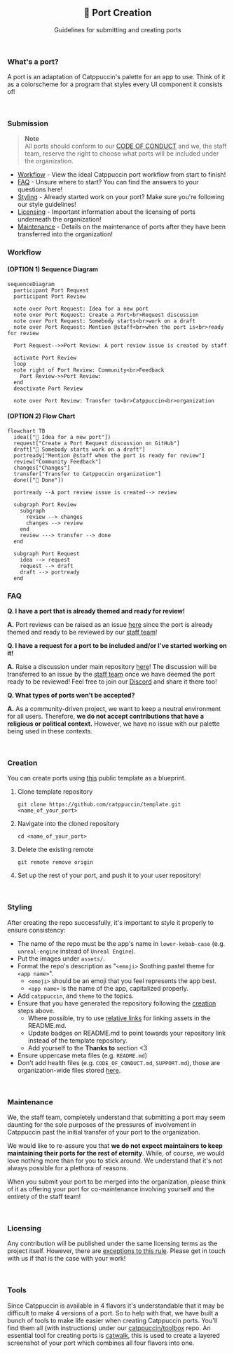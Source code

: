 <p align="center">
  <h2 align="center">🧱 Port Creation</h2>
</p>

<p align="center">
	Guidelines for submitting and creating ports
</p>

&nbsp;

### What's a port?

A port is an adaptation of Catppuccin's palette for an app to use. Think of it
as a colorscheme for a program that styles every UI component it consists of!

&nbsp;

### Submission

> **Note** <br>
> All ports should conform to our
> [CODE OF CONDUCT](https://github.com/catppuccin/.github/blob/main/CODE_OF_CONDUCT.md)
> and we, the staff team, reserve the right to choose what ports will be
> included under the organization.

- [Workflow](#workflow) - View the ideal Catppuccin port workflow from start to
  finish!
- [FAQ](#faq) - Unsure where to start? You can find the answers to your
  questions here!
- [Styling](#styling) - Already started work on your port? Make sure you're
  following our style guidelines!
- [Licensing](#licensing) - Important information about the licensing of ports
  underneath the organization!
- [Maintenance](#maintenance) - Details on the maintenance of ports after they
  have been transferred into the organization!

### Workflow

#### (OPTION 1) Sequence Diagram

```mermaid
sequenceDiagram
  participant Port Request
  participant Port Review

  note over Port Request: Idea for a new port
  note over Port Request: Create a Port<br>Request discussion
  note over Port Request: Somebody starts<br>work on a draft
  note over Port Request: Mention @staff<br>when the port is<br>ready for review

  Port Request-->>Port Review: A port review issue is created by staff

  activate Port Review
  loop
  note right of Port Review: Community<br>Feedback
    Port Review->>Port Review: 
  end
  deactivate Port Review

  note over Port Review: Transfer to<br>Catppuccin<br>organization
```

#### (OPTION 2) Flow Chart

```mermaid
flowchart TB
  idea(["💭 Idea for a new port"])
  request["Create a Port Request discussion on GitHub"]
  draft["🚧 Somebody starts work on a draft"]
  portready["Mention @staff when the port is ready for review"]
  review["Community Feedback"]
  changes["Changes"]
  transfer["Transfer to Catppuccin organization"]
  done(["🎉 Done"])

  portready --A port review issue is created--> review

  subgraph Port Review
    subgraph  
      review --> changes
      changes --> review
    end
    review ---> transfer --> done
  end

  subgraph Port Request
    idea --> request
    request --> draft
    draft --> portready
  end
```

### FAQ

**Q. I have a port that is already themed and ready for review!**

**A.** Port reviews can be raised as an issue
[here](https://github.com/catppuccin/catppuccin/issues/new?assignees=&labels=port+request%2Cready+for+review&template=port+review.md&title=Name+of+the+application%2Ftool%2Fwebsite%2Fetc.)
since the port is already themed and ready to be reviewed by our
[staff team](https://github.com/orgs/catppuccin/teams/staff/members)!

**Q. I have a request for a port to be included and/or I've started working on
it!**

**A.** Raise a discussion under main repository
[here](https://github.com/catppuccin/catppuccin/discussions/new?category=port-requests)!
The discussion will be transferred to an issue by the
[staff team](https://github.com/orgs/catppuccin/teams/staff/members) once we
have deemed the port ready to be reviewed! Feel free to join our
[Discord](https://discord.com/invite/r6Mdz5dpFc) and share it there too!

**Q. What types of ports won't be accepted?**

**A.** As a community-driven project, we want to keep a neutral environment for
all users. Therefore, **we do not accept contributions that have a religious or
political context.** However, we have no issue with our palette being used in
these contexts.

&nbsp;

### Creation

You can create ports using [this](https://github.com/catppuccin/template) public
template as a blueprint.

1. Clone template repository

   ```
   git clone https://github.com/catppuccin/template.git <name_of_your_port>
   ```

2. Navigate into the cloned repository

   ```
   cd <name_of_your_port>
   ```

3. Delete the existing remote

   ```
   git remote remove origin
   ```

4. Set up the rest of your port, and push it to your user repository!

&nbsp;

### Styling

After creating the repo successfully, it's important to style it properly to
ensure consistency:

- The name of the repo must be the app's name in `lower-kebab-case` (e.g.
  `unreal-engine` instead of `Unreal Engine`).
- Put the images under `assets/`.
- Format the repo's description as "`<emoji>` Soothing pastel theme for
  `<app name>`".
  - `<emoji>` should be an emoji that you feel represents the app best.
  - `<app name>` is the name of the app, capitalized properly.
- Add `catppuccin`, and `theme` to the topics.
- Ensure that you have generated the repository following the
  [creation](#creation) steps above.
  - Where possible, try to use
    [relative links](https://docs.github.com/en/get-started/writing-on-github/getting-started-with-writing-and-formatting-on-github/basic-writing-and-formatting-syntax#relative-links)
    for linking assets in the README.md.
  - Update badges on README.md to point towards your repository link instead of
    the template repository.
  - Add yourself to the **Thanks to** section \<3
- Ensure uppercase meta files (e.g. `README.md`)
- Don't add health files (e.g. `CODE_OF_CONDUCT.md`, `SUPPORT.md`), those are
  organization-wide files stored [here](https://github.com/catppuccin/.github).

&nbsp;

### Maintenance

We, the staff team, completely understand that submitting a port may seem
daunting for the sole purposes of the pressures of involvement in Catppuccin
past the initial transfer of your port to the organization.

We would like to re-assure you that **we do not expect maintainers to keep
maintaining their ports for the rest of eternity**. While, of course, we would
love nothing more than for you to stick around. We understand that it's not
always possible for a plethora of reasons.

When you submit your port to be merged into the organization, please think of it
as offering your port for co-maintenance involving yourself and the entirety of
the staff team!

&nbsp;

### Licensing

Any contribution will be published under the same licensing terms as the project
itself. However, there are
[exceptions to this rule](https://github.com/search?q=org%3Acatppuccin+-license%3Amit).
Please get in touch with us if that is the case with your work!

&nbsp;

### Tools

Since Catppuccin is available in 4 flavors it's understandable that it may be
difficult to make 4 versions of a port. So to help with that, we have built a
bunch of tools to make life easier when creating Catppuccin ports. You'll find
them all (with instructions) under our
[catppuccin/toolbox](https://github.com/catppuccin/toolbox) repo. An essential
tool for creating ports is
[catwalk](https://github.com/catppuccin/toolbox#catwalk), this is used to create
a layered screenshot of your port which combines all four flavors into one.
